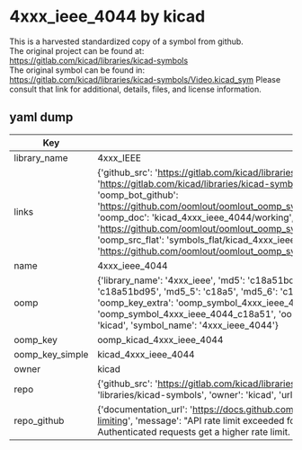 # 4xxx_ieee_4044 by kicad  
This is a harvested standardized copy of a symbol from github.  
The original project can be found at:  
https://gitlab.com/kicad/libraries/kicad-symbols  
The original symbol can be found in:
https://gitlab.com/kicad/libraries/kicad-symbols/Video.kicad_sym
Please consult that link for additional, details, files, and license information.  
## yaml dump  
| Key | Value |  
| --- | --- |  
| library_name | 4xxx_IEEE |  
| links | {'github_src': 'https://gitlab.com/kicad/libraries/kicad-symbols/Video.kicad_sym', 'github_src_repo': 'https://gitlab.com/kicad/libraries/kicad-symbols', 'oomp_bot': 'kicad_4xxx_ieee_4044/working', 'oomp_bot_github': 'https://github.com/oomlout/oomlout_oomp_symbol_bot/tree/main/kicad_4xxx_ieee_4044/working', 'oomp_doc': 'kicad_4xxx_ieee_4044/working', 'oomp_doc_github': 'https://github.com/oomlout/oomlout_oomp_symbol_doc/tree/main/kicad_4xxx_ieee_4044/working', 'oomp_src_flat': 'symbols_flat/kicad_4xxx_ieee_4044/working', 'oomp_src_flat_github': 'https://github.com/oomlout/oomlout_oomp_symbol_src/tree/main/kicad_4xxx_ieee_4044/working'} |  
| name | 4xxx_ieee_4044 |  
| oomp | {'library_name': '4xxx_ieee', 'md5': 'c18a51bd955fd0c3a0e9af07d9bcb9d1', 'md5_10': 'c18a51bd95', 'md5_5': 'c18a5', 'md5_6': 'c18a51', 'oomp_key': 'oomp_4xxx_ieee_4044', 'oomp_key_extra': 'oomp_symbol_4xxx_ieee_4044', 'oomp_key_full': 'oomp_symbol_4xxx_ieee_4044_c18a51', 'oomp_key_simple': '4xxx_ieee_4044', 'owner_name': 'kicad', 'symbol_name': '4xxx_ieee_4044'} |  
| oomp_key | oomp_kicad_4xxx_ieee_4044 |  
| oomp_key_simple | kicad_4xxx_ieee_4044 |  
| owner | kicad |  
| repo | {'github_src': 'https://gitlab.com/kicad/libraries/kicad-symbols/Video.kicad_sym', 'name': 'libraries/kicad-symbols', 'owner': 'kicad', 'url': 'https://gitlab.com/kicad/libraries/kicad-symbols'} |  
| repo_github | {'documentation_url': 'https://docs.github.com/rest/overview/resources-in-the-rest-api#rate-limiting', 'message': "API rate limit exceeded for 84.66.173.59. (But here's the good news: Authenticated requests get a higher rate limit. Check out the documentation for more details.)"} |  

